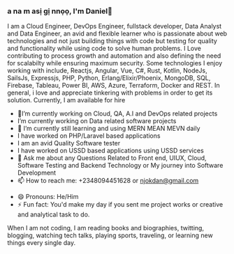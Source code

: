 ### a na m asị gị nnọọ, I'm Daniel👋

<!--**njokdan/njokdan** is a ✨ _special_ ✨ repository because its `README.md` (this file) appears on your GitHub profile.-->

I am a Cloud Engineer, DevOps Engineer, fullstack developer, Data Analyst and Data Engineer, an avid and flexible learner who is passionate about web technologies and not just building things with code but testing for quality and functionality while using code to solve human problems. I Love contributing to process growth and automation and also defining the need for scalabilty while ensuring maximum security.<!--I love creating open-source projects and contributing to the community.-->
Some technologies I enjoy working with include, Reactjs, Angular, Vue, C#, Rust, Kotlin, NodeJs, SailsJs, Expressjs, PHP, Python, Erlang/Elixir/Phoenix, MongoDB, SQL, Firebase, Tableau, Power BI, AWS, Azure, Terraform, Docker and REST. In general, i love and appreciate tinkering with problems in order to get its solution.
Currently, I am available for hire

- 🔭I’m currently working on Cloud, QA, A.I and DevOps related projects
-  I’m currently working on Data related software projects
- 🌱 I’m currently still learning and using MERN MEAN MEVN daily
-   I have worked on PHP/Laravel based applications
-   I am an avid Quality Software tester
-   I have worked on USSD based applications using USSD services
- 💬 Ask me about any Questions Related to Front end, UIUX, Cloud, Software Testing and Backend Technology or My journey into Software Development
- 📫 How to reach me: +2348094451628 or njokdan@gmail.com
<!--- 👯 I’m looking to collaborate on ...
- 🤔 I’m looking for help with ...-->
- 😄 Pronouns: He/Him
- ⚡ Fun fact: You'd make my day if you sent me project works or creative and analytical task to do.



When I am not coding, I am reading books and biographies, twitting, blogging, watching tech talks, playing sports, traveling, or learning new things every single day.
